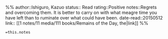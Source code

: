 %%
author::Ishiguro, Kazuo
status:: Read
rating::Positive
notes::Regrets and overcoming them. It is better to carry on with what meagre time you have left than to ruminate over what could have been.
date-read::20150512
link:: [[1 notes/11 media/111 books/Remains of the Day, the|link]]
%%

`=this.notes`